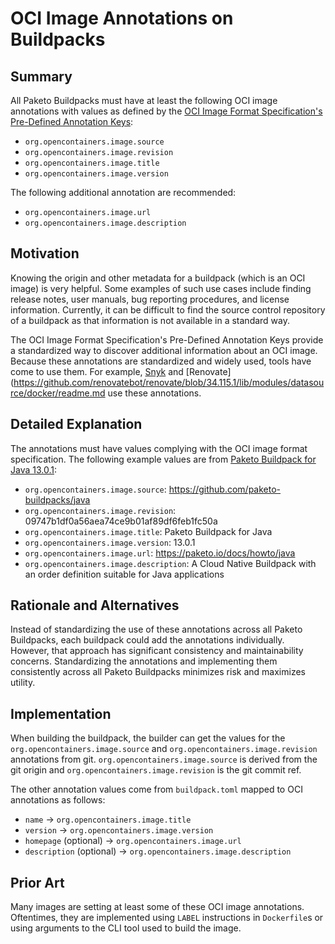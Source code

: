 # OCI Image Annotations on Buildpacks

## Summary

All Paketo Buildpacks must have at least the following OCI image annotations with values as defined by the [OCI Image Format Specification's Pre-Defined Annotation Keys](https://github.com/opencontainers/image-spec/blob/v1.1.0/annotations.md#pre-defined-annotation-keys):
* `org.opencontainers.image.source`
* `org.opencontainers.image.revision`
* `org.opencontainers.image.title`
* `org.opencontainers.image.version`

The following additional annotation are recommended:
* `org.opencontainers.image.url`
* `org.opencontainers.image.description`

## Motivation

Knowing the origin and other metadata for a buildpack (which is an OCI image) is very helpful. Some examples of such use cases include finding release notes, user manuals, bug reporting procedures, and license information. Currently, it can be difficult to find the source control repository of a buildpack as that information is not available in a standard way.

The OCI Image Format Specification's Pre-Defined Annotation Keys provide a standardized way to discover additional information about an OCI image. Because these annotations are standardized and widely used, tools have come to use them. For example, [Snyk](https://snyk.io/blog/how-and-when-to-use-docker-labels-oci-container-annotations/) and [Renovate](https://github.com/renovatebot/renovate/blob/34.115.1/lib/modules/datasource/docker/readme.md use these annotations.

## Detailed Explanation

The annotations must have values complying with the OCI image format specification. The following example values are from [Paketo Buildpack for Java 13.0.1](https://github.com/paketo-buildpacks/java/releases/tag/v13.0.1):

* `org.opencontainers.image.source`: https://github.com/paketo-buildpacks/java
* `org.opencontainers.image.revision`: 09747b1df0a56aea74ce9b01af89df6feb1fc50a
* `org.opencontainers.image.title`: Paketo Buildpack for Java
* `org.opencontainers.image.version`: 13.0.1
* `org.opencontainers.image.url`: https://paketo.io/docs/howto/java
* `org.opencontainers.image.description`: A Cloud Native Buildpack with an order definition suitable for Java applications

## Rationale and Alternatives

Instead of standardizing the use of these annotations across all Paketo Buildpacks, each buildpack could add the annotations individually. However, that approach has significant consistency and maintainability concerns. Standardizing the annotations and implementing them consistently across all Paketo Buildpacks minimizes risk and maximizes utility.

## Implementation

When building the buildpack, the builder can get the values for the `org.opencontainers.image.source` and `org.opencontainers.image.revision` annotations from git. `org.opencontainers.image.source` is derived from the git origin and `org.opencontainers.image.revision` is the git commit ref.

The other annotation values come from `buildpack.toml` mapped to OCI annotations as follows:
* `name` -> `org.opencontainers.image.title`
* `version` -> `org.opencontainers.image.version`
* `homepage` (optional) -> `org.opencontainers.image.url`
* `description` (optional) -> `org.opencontainers.image.description`

## Prior Art

Many images are setting at least some of these OCI image annotations. Oftentimes, they are implemented using `LABEL` instructions in `Dockerfile`s or using arguments to the CLI tool used to build the image.
